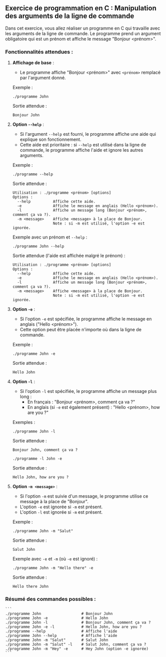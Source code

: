 ## Exercice de programmation en C : Manipulation des arguments de la ligne de commande

Dans cet exercice, vous allez réaliser un programme en C qui travaille avec les arguments de la ligne de commande.
Le programme prend un argument obligatoire qui est un prénom et affiche le message "Bonjour <prénom>".

### Fonctionnalités attendues :

1. **Affichage de base** : 
    - Le programme affiche "Bonjour <prénom>" avec `<prénom>` remplacé par l'argument donné.

    Exemple :
    ```
    ./programme John
    ```
    Sortie attendue :
    ```
    Bonjour John
    ```

2. **Option `--help`** :
    - Si l'argument `--help` est fourni, le programme affiche une aide qui explique son fonctionnement.
    - Cette aide est prioritaire : si `--help` est utilisé dans la ligne de commande, le programme affiche l'aide et ignore les autres arguments.

    Exemple :
    ```
    ./programme --help
    ```
    Sortie attendue :
    ```
    Utilisation : ./programme <prénom> [options]
    Options :
      --help          Affiche cette aide.
      -e              Affiche le message en anglais (Hello <prénom>).
      -l              Affiche un message long (Bonjour <prénom>, comment ça va ?).
      -m <message>    Affiche <message> à la place de Bonjour.
                      Note : si -m est utilisé, l'option -e est ignorée.
    ```

    Exemple avec un prénom et `--help` :
    ```
    ./programme John --help
    ```
    Sortie attendue (l'aide est affichée malgré le prénom) :
    ```
    Utilisation : ./programme <prénom> [options]
    Options :
      --help          Affiche cette aide.
      -e              Affiche le message en anglais (Hello <prénom>).
      -l              Affiche un message long (Bonjour <prénom>, comment ça va ?).
      -m <message>    Affiche <message> à la place de Bonjour.
                      Note : si -m est utilisé, l'option -e est ignorée.
    ```

3. **Option `-e`** :
    - Si l'option `-e` est spécifiée, le programme affiche le message en anglais ("Hello <prénom>").
    - Cette option peut être placée n'importe où dans la ligne de commande.

    Exemple :
    ```
    ./programme John -e
    ```
    Sortie attendue :
    ```
    Hello John
    ```

4. **Option `-l`** :
    - Si l'option `-l` est spécifiée, le programme affiche un message plus long :
      - En français : "Bonjour <prénom>, comment ça va ?"
      - En anglais (si `-e` est également présent) : "Hello <prénom>, how are you ?"
    
    Exemples :
    ```
    ./programme John -l
    ```
    Sortie attendue :
    ```
    Bonjour John, comment ça va ?
    ```
    ```
    ./programme -l John -e
    ```
    Sortie attendue :
    ```
    Hello John, how are you ?
    ```

5. **Option `-m <message>`** :
    - Si l'option `-m` est suivie d'un message, le programme utilise ce message à la place de "Bonjour".
    - L'option `-e` est ignorée si `-m` est présent.
    - L'option `-l` est ignorée si `-m` est présent.

    Exemple :
    ```
    ./programme John -m "Salut"
    ```
    Sortie attendue :
    ```
    Salut John
    ```

    Exemple avec `-e` et `-m` (où `-e` est ignoré) :
    ```
    ./programme John -m "Hello there" -e
    ```
    Sortie attendue :
    ```
    Hello there John
    ```


### Résumé des commandes possibles :
    ```
    ./programme John                  # Bonjour John
    ./programme John -e               # Hello John
    ./programme John -l               # Bonjour John, comment ça va ?
    ./programme John -e -l            # Hello John, how are you ?
    ./programme --help                # Affiche l'aide
    ./programme John --help           # Affiche l'aide
    ./programme John -m "Salut"       # Salut John
    ./programme John -m "Salut" -l    # Salut John, comment ça va ?
    ./programme John -m "Hey" -e      # Hey John (option -e ignorée)
    ```
